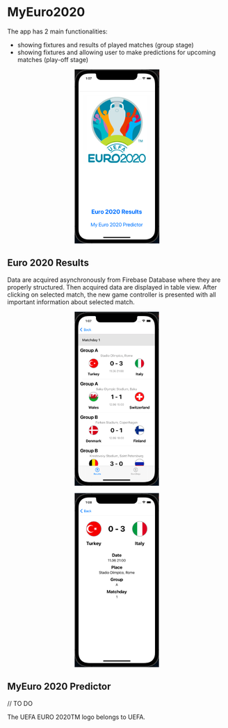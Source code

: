 # MyEuro2020

The app has 2 main functionalities:
- showing fixtures and results of played matches (group stage)
- showing fixtures and allowing user to make predictions for upcoming matches (play-off stage)

<p align="center"><img src="/screens/1.png" witdh="200" height="400" alt=""></p>

## Euro 2020 Results

Data are acquired asynchronously from Firebase Database where they are properly structured. Then acquired data are displayed in table view. After clicking on selected match, the new game controller is presented with all important information about selected match.

<p align="center"><img src="/screens/2.png" witdh="200" height="400" alt=""></p>
<p align="center"><img src="/screens/3.png" witdh="200" height="400" alt=""></p>

## MyEuro 2020 Predictor

// TO DO




The UEFA EURO 2020TM logo belongs to UEFA. 

